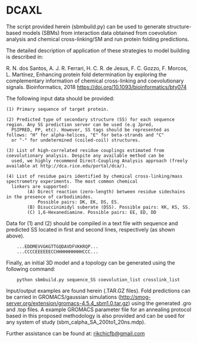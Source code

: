 # DCAXL

The script provided herein (sbmbuild.py) can be used to generate structure-based models (SBMs) from interaction data obtained from coevolution analysis and chemical cross-linking/SM and run protein folding predictions.

The detailed description of application of these strategies to model building is described in:

R. N. dos Santos, A. J. R. Ferrari, H. C. R. de Jesus, F. C. Gozzo, F. Morcos, L. Martínez, Enhancing protein fold determination by exploring the complementary information of chemical cross-linking and coevolutionary signals. Bioinformatics, 2018
https://doi.org/10.1093/bioinformatics/bty074

The following input data should be provided:

    (1) Primary sequence of target protein.
  
    (2) Predicted type of secondary structure (SS) for each sequence region. Any SS prediction server can be used (e.g Jpred,       
      PSIPRED, PP, etc). However, SS tags should be represented as follows: "H" for alpha-helices, "E" for beta-strands and "C" 
      or "-" for undetermined (coiled-coil) structures. 
      
    (3) List of high-correlated residue couplings estimated from coevolutionary analysis. Despite any available method can be 
      used, we highly recommend Direct-Coupling Analysis approach (freely available at http://dca.rice.edu/portal/dca/).
      
    (4) List of residue pairs identified by chemical cross-linking/mass spectrometry experiments. The most common chemical 
      linkers are supported: 
            (A) Direct reaction (zero-length) between residue sidechains in the presence of carbodiimides. 
                Possible pairs: DK, EK, DS, ES.
            (B) Disuccinimidyl suberate (DSS). Possible pairs: KK, KS, SS.
            (C) 1,6-Hexanediamine. Possible pairs: EE, ED, DD
	
Data for (1) and (2) should be compiled in a text file with sequence and predicted SS located in first and second lines, respectively (as shown above).

        ...EDDMEVVGKGTTGQDAVDFVKKRQP...
        ...CCCCEEEEEECCHHHHHHHHHHCCC...

Finally, an initial 3D model and a topology can be generated using the following command:
  
        python sbmbuild.py sequence_SS coevolution_list crosslink_list

Input/output examples are found herein (.TAR.GZ files). 
Fold predictions can be carried in GROMACS/gaussian simulations (http://smog-server.org/extension/gromacs-4.5.4_sbm1.0.tar.gz) using the generated .gro and .top files. A example GROMACS parameter file for an annealing protocol based in this proposed methodology is also provided and can be used for any system of study (sbm_calpha_SA_200to1_20ns.mdp).

Further assistance can be found at: rikchicfb@gmail.com
